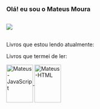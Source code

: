 ### Olá! eu sou o Mateus Moura

##
  
<div>
  <a href="https://www.linkedin.com/in/theuz1nh0/" target="_blank"><img src="https://img.shields.io/badge/-LinkedIn-%230077B5?style=for-the-badge&logo=linkedin&logoColor=white"></a>
</div>

##

<p>Livros que estou lendo atualmente:</p>

<p>Livros que termei de ler:</p>
  <a href="https://www.amazon.com.br/L%C3%B3gica-Programa%C3%A7%C3%A3o-Algoritmos-com-JavaScript/dp/6586057906">
  <img align="center" alt="Mateus-JavaScript" height="100" width="70" src="https://images-na.ssl-images-amazon.com/images/I/71X7hMhMEUL.jpg"/>
  </a>
  <a href="https://www.amazon.com.br/HTML5-CSS3-Domine-web-futuro-ebook/dp/B00VAALZ94">
  <img align="center" alt="Mateus-HTML" height="100" width="70" src="https://m.media-amazon.com/images/I/41+axHNoWBL.jpg"/>
  </a>
